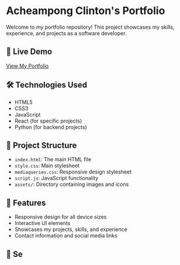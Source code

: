 # Acheampong Clinton's Portfolio

Welcome to my portfolio repository! This project showcases my skills, experience, and projects as a software developer.

## 🚀 Live Demo

[View My Portfolio](https://your-portfolio-url.com)

## 🛠️ Technologies Used

- HTML5
- CSS3
- JavaScript
- React (for specific projects)
- Python (for backend projects)

## 📂 Project Structure

- `index.html`: The main HTML file
- `style.css`: Main stylesheet
- `mediaqueries.css`: Responsive design stylesheet
- `script.js`: JavaScript functionality
- `assets/`: Directory containing images and icons

## 🌟 Features

- Responsive design for all device sizes
- Interactive UI elements
- Showcases my projects, skills, and experience
- Contact information and social media links

## 🔧 Se